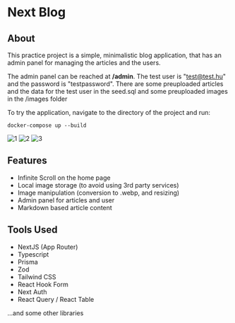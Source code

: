 # Next Blog

## About
This practice project is a simple, minimalistic blog application, that has an admin panel for managing the articles and the users.

The admin panel can be reached at **/admin**. The test user is "test@test.hu" and the password is "testpassword". There are some preuploaded articles and the data for the test user in the seed.sql and some preuploaded images in the /images folder

To try the application, navigate to the directory of the project and run:

    docker-compose up --build
    
![1](https://github.com/BencePasztor/next-blog/assets/41210416/000e8ab2-8f54-4cd3-b7f2-e5df132ff8b8)
![2](https://github.com/BencePasztor/next-blog/assets/41210416/0f847124-33b0-4ad0-a6d8-b2e4065dce47)
![3](https://github.com/BencePasztor/next-blog/assets/41210416/6ec63781-81e3-47af-a6a7-602beab1fa8a)



## Features

 - Infinite Scroll on the home page
 - Local image storage (to avoid using 3rd party services)
 - Image manipulation (conversion to .webp, and resizing)
 - Admin panel for articles and user
 - Markdown based article content
 
 ## Tools Used
 
 - NextJS (App Router)
 - Typescript
 - Prisma
 - Zod
 - Tailwind CSS
 - React Hook Form
 - Next Auth
 - React Query / React Table

...and some other libraries
